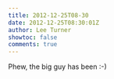```yaml
---
title: 2012-12-25T08-30
date: 2012-12-25T08:30:01Z
author: Lee Turner
showtoc: false
comments: true
---
```


Phew, the big guy has been :-)

